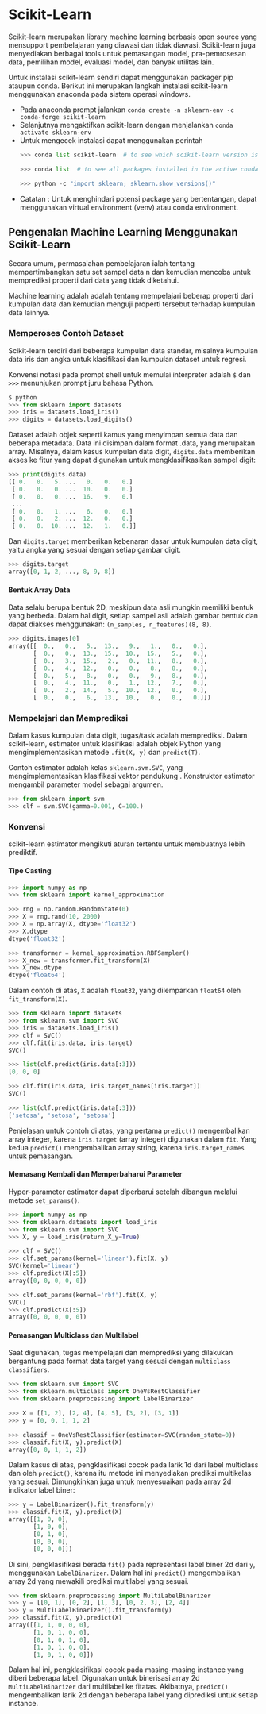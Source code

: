 # Scikit-Learn
Scikit-learn merupakan library machine learning berbasis open source yang mensupport pembelajaran yang diawasi dan tidak diawasi. Scikit-learn juga menyediakan berbagai tools untuk pemasangan model, pra-pemrosesan data, pemilihan model, evaluasi model, dan banyak utilitas lain.

Untuk instalasi scikit-learn sendiri dapat menggunakan packager pip ataupun conda. Berikut ini merupakan langkah instalasi scikit-learn menggunakan anaconda pada sistem operasi windows.
* Pada anaconda prompt jalankan `conda create -n sklearn-env -c conda-forge scikit-learn`
* Selanjutnya mengaktifkan scikit-learn dengan menjalankan `conda activate sklearn-env`
* Untuk mengecek instalasi dapat menggunakan perintah
	```python
	>>> conda list scikit-learn  # to see which scikit-learn version is installed
	
	>>> conda list  # to see all packages installed in the active conda environment
	
	>>> python -c "import sklearn; sklearn.show_versions()"
	```
* Catatan : Untuk menghindari potensi package yang bertentangan, dapat menggunakan virtual environment (venv) atau conda environment.

## Pengenalan Machine Learning Menggunakan Scikit-Learn
Secara umum, permasalahan pembelajaran ialah tentang mempertimbangkan satu set sampel data n dan kemudian mencoba untuk memprediksi properti dari data yang tidak diketahui.

Machine learning adalah adalah tentang mempelajari beberap properti dari kumpulan data dan kemudian menguji properti tersebut terhadap kumpulan data lainnya.

### Memperoses Contoh Dataset
Scikit-learn terdiri dari beberapa kumpulan data standar, misalnya kumpulan data iris dan angka untuk klasifikasi dan kumpulan dataset untuk regresi.

Konvensi notasi pada prompt shell untuk memulai interpreter adalah `$` dan `>>>` menunjukan prompt juru bahasa Python.
```python
$ python
>>> from sklearn import datasets
>>> iris = datasets.load_iris()
>>> digits = datasets.load_digits()
```
Dataset adalah objek seperti kamus yang menyimpan semua data dan beberapa metadata. Data ini disimpan dalam format .data, yang merupakan array. Misalnya, dalam kasus kumpulan data digit, `digits.data` memberikan akses ke fitur yang dapat digunakan untuk mengklasifikasikan sampel digit:
```python
>>> print(digits.data)
[[ 0.   0.   5. ...   0.   0.   0.]
 [ 0.   0.   0. ...  10.   0.   0.]
 [ 0.   0.   0. ...  16.   9.   0.]
 ...
 [ 0.   0.   1. ...   6.   0.   0.]
 [ 0.   0.   2. ...  12.   0.   0.]
 [ 0.   0.  10. ...  12.   1.   0.]]
 ```
 Dan `digits.target` memberikan kebenaran dasar untuk kumpulan data digit, yaitu angka yang sesuai dengan setiap gambar digit.
 ```python
 >>> digits.target
array([0, 1, 2, ..., 8, 9, 8])
```
#### Bentuk Array Data
Data selalu berupa bentuk 2D, meskipun data asli mungkin memiliki bentuk yang berbeda. Dalam hal digit, setiap sampel asli adalah gambar bentuk dan dapat diakses menggunakan: `(n_samples, n_features)(8, 8)`.
```python
>>> digits.images[0]
array([[  0.,   0.,   5.,  13.,   9.,   1.,   0.,   0.],
       [  0.,   0.,  13.,  15.,  10.,  15.,   5.,   0.],
       [  0.,   3.,  15.,   2.,   0.,  11.,   8.,   0.],
       [  0.,   4.,  12.,   0.,   0.,   8.,   8.,   0.],
       [  0.,   5.,   8.,   0.,   0.,   9.,   8.,   0.],
       [  0.,   4.,  11.,   0.,   1.,  12.,   7.,   0.],
       [  0.,   2.,  14.,   5.,  10.,  12.,   0.,   0.],
       [  0.,   0.,   6.,  13.,  10.,   0.,   0.,   0.]])
```

### Mempelajari dan Memprediksi
Dalam kasus kumpulan data digit, tugas/task adalah memprediksi. Dalam scikit-learn, estimator untuk klasifikasi adalah objek Python yang mengimplementasikan metode `.fit(X, y)` dan `predict(T)`.

Contoh estimator adalah kelas `sklearn.svm.SVC`, yang mengimplementasikan klasifikasi vektor pendukung . Konstruktor estimator mengambil parameter model sebagai argumen.
```python
>>> from sklearn import svm
>>> clf = svm.SVC(gamma=0.001, C=100.)
```

### Konvensi
scikit-learn estimator mengikuti aturan tertentu untuk membuatnya lebih prediktif.
#### Tipe Casting
```python
>>> import numpy as np
>>> from sklearn import kernel_approximation

>>> rng = np.random.RandomState(0)
>>> X = rng.rand(10, 2000)
>>> X = np.array(X, dtype='float32')
>>> X.dtype
dtype('float32')

>>> transformer = kernel_approximation.RBFSampler()
>>> X_new = transformer.fit_transform(X)
>>> X_new.dtype
dtype('float64')
```
Dalam contoh di atas, `X` adalah `float32`, yang dilemparkan `float64` oleh `fit_transform(X)`.
```python
>>> from sklearn import datasets
>>> from sklearn.svm import SVC
>>> iris = datasets.load_iris()
>>> clf = SVC()
>>> clf.fit(iris.data, iris.target)
SVC()

>>> list(clf.predict(iris.data[:3]))
[0, 0, 0]

>>> clf.fit(iris.data, iris.target_names[iris.target])
SVC()

>>> list(clf.predict(iris.data[:3]))
['setosa', 'setosa', 'setosa']
```
Penjelasan untuk contoh di atas, yang pertama `predict()` mengembalikan array integer, karena `iris.target` (array integer) digunakan dalam `fit`. Yang kedua `predict()` mengembalikan array string, karena `iris.target_names` untuk pemasangan.
#### Memasang Kembali dan Memperbaharui Parameter
Hyper-parameter estimator dapat diperbarui setelah dibangun melalui metode `set_params()`.
```python
>>> import numpy as np
>>> from sklearn.datasets import load_iris
>>> from sklearn.svm import SVC
>>> X, y = load_iris(return_X_y=True)

>>> clf = SVC()
>>> clf.set_params(kernel='linear').fit(X, y)
SVC(kernel='linear')
>>> clf.predict(X[:5])
array([0, 0, 0, 0, 0])

>>> clf.set_params(kernel='rbf').fit(X, y)
SVC()
>>> clf.predict(X[:5])
array([0, 0, 0, 0, 0])
```
#### Pemasangan Multiclass dan Multilabel
Saat digunakan, tugas mempelajari dan memprediksi yang dilakukan bergantung pada format data target yang sesuai dengan `multiclass classifiers`.
```python
>>> from sklearn.svm import SVC
>>> from sklearn.multiclass import OneVsRestClassifier
>>> from sklearn.preprocessing import LabelBinarizer

>>> X = [[1, 2], [2, 4], [4, 5], [3, 2], [3, 1]]
>>> y = [0, 0, 1, 1, 2]

>>> classif = OneVsRestClassifier(estimator=SVC(random_state=0))
>>> classif.fit(X, y).predict(X)
array([0, 0, 1, 1, 2])
```
Dalam kasus di atas, pengklasifikasi cocok pada larik 1d dari label multiclass dan oleh `predict()`, karena itu metode ini menyediakan prediksi multikelas yang sesuai. Dimungkinkan juga untuk menyesuaikan pada array 2d indikator label biner:
```python
>>> y = LabelBinarizer().fit_transform(y)
>>> classif.fit(X, y).predict(X)
array([[1, 0, 0],
       [1, 0, 0],
       [0, 1, 0],
       [0, 0, 0],
       [0, 0, 0]])
```
Di sini, pengklasifikasi berada `fit()` pada representasi label biner 2d dari `y`, menggunakan `LabelBinarizer`. Dalam hal ini `predict()` mengembalikan array 2d yang mewakili prediksi multilabel yang sesuai.
```python
>>> from sklearn.preprocessing import MultiLabelBinarizer
>>> y = [[0, 1], [0, 2], [1, 3], [0, 2, 3], [2, 4]]
>>> y = MultiLabelBinarizer().fit_transform(y)
>>> classif.fit(X, y).predict(X)
array([[1, 1, 0, 0, 0],
       [1, 0, 1, 0, 0],
       [0, 1, 0, 1, 0],
       [1, 0, 1, 0, 0],
       [1, 0, 1, 0, 0]])
```
Dalam hal ini, pengklasifikasi cocok pada masing-masing instance yang diberi beberapa label. Digunakan untuk binerisasi array 2d `MultiLabelBinarizer` dari multilabel ke fitatas. Akibatnya, `predict()` mengembalikan larik 2d dengan beberapa label yang diprediksi untuk setiap instance.